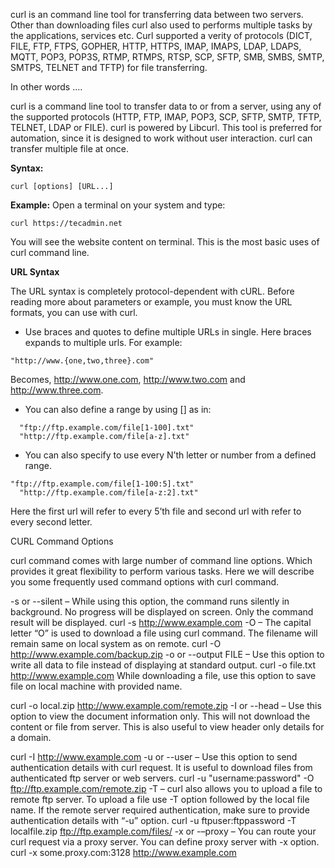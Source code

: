 curl is an command line tool for transferring data between two servers. Other than downloading files curl also used to performs multiple tasks by the applications, services etc. Curl supported a verity of protocols (DICT, FILE, FTP, FTPS, GOPHER, HTTP, HTTPS, IMAP, IMAPS, LDAP, LDAPS, MQTT, POP3, POP3S, RTMP, RTMPS, RTSP, SCP, SFTP, SMB, SMBS, SMTP, SMTPS, TELNET and TFTP) for file transferring.

In other words ....

curl is a command line tool to transfer data to or from a server, using any of the supported protocols (HTTP, FTP, IMAP, POP3, SCP, SFTP, SMTP, TFTP, TELNET, LDAP or FILE). curl is powered by Libcurl. This tool is preferred for automation, since it is designed to work without user interaction. curl can transfer multiple file at once.

**Syntax:**
```
curl [options] [URL...]
```

**Example:** Open a terminal on your system and type:

```
curl https://tecadmin.net
```

You will see the website content on terminal. This is the most basic uses of curl command line.

**URL Syntax**

The URL syntax is completely protocol-dependent with cURL. Before reading more about parameters or example, you must know the URL formats, you can use with curl.

* Use braces and quotes to define multiple URLs in single. Here braces expands to multiple urls. For example:
 ```
 "http://www.{one,two,three}.com"
```
Becomes, http://www.one.com, http://www.two.com and http://www.three.com.

* You can also define a range by using [] as in:
```
  "ftp://ftp.example.com/file[1-100].txt"
  "http://ftp.example.com/file[a-z].txt"
```
* You can also specify to use every N’th letter or number from a defined range.
```  
"ftp://ftp.example.com/file[1-100:5].txt"
  "http://ftp.example.com/file[a-z:2].txt"
```
Here the first url will refer to every 5’th file and second url with refer to every second letter.

CURL Command Options

curl command comes with large number of command line options. Which provides it great flexibility to perform various tasks. Here we will describe you some frequently used command options with curl command.

-s or --silent – While using this option, the command runs silently in background. No progress will be displayed on screen. Only the command result will be displayed.
curl -s http://www.example.com 
-O – The capital letter “O” is used to download a file using curl command. The filename will remain same on local system as on remote.
curl -O http://www.example.com/backup.zip 
-o or --output FILE – Use this option to write all data to file instead of displaying at standard output.
curl -o file.txt http://www.example.com 
While downloading a file, use this option to save file on local machine with provided name.

curl -o local.zip http://www.example.com/remote.zip 
-I or --head – Use this option to view the document information only. This will not download the content or file from server.
This is also useful to view header only details for a domain.

curl -I http://www.example.com 
-u or --user – Use this option to send authentication details with curl request. It is useful to download files from authenticated ftp server or web servers.
curl -u "username:password" -O ftp://ftp.example.com/remote.zip 
-T – curl also allows you to upload a file to remote ftp server. To upload a file use -T option followed by the local file name. If the remote server required authentication, make sure to provide authentication details with “-u” option.
curl -u ftpuser:ftppassword -T localfile.zip ftp://ftp.example.com/files/ 
-x or -–proxy – You can route your curl request via a proxy server. You can define proxy server with -x option.
curl -x some.proxy.com:3128 http://www.example.com 